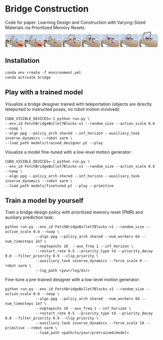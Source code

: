 # Bridge Construction
Code for paper: Learning Design and Construction with Varying-Sized Materials via Prioritized Memory Resets.
![7obj_seq](7obj_seq_sim.png)
## Installation
```
conda env create -f environment.yml
conda activate bridge
```

## Play with a trained model
Visualize a bridge designer trained with teleportation (objects are directly teleported to instructed poses, no robot motion involved):
```
CUDA_VISIBLE_DEVICES=-1 python run.py \
--env_id FetchBridgeBullet7Blocks-v1 --random_size --action_scale 0.6 --noop \
--algo ppg --policy_arch shared --inf_horizon --auxiliary_task inverse_dynamics --robot xarm \
--load_path models/trained_designer.pt --play
```
Visualize a model fine-tuned with a low-level motion generator:
```
CUDA_VISIBLE_DEVICES=-1 python run.py \
--env_id FetchBridgeBullet7Blocks-v1 --random_size --action_scale 0.6 --noop \
--algo ppg --policy_arch shared --inf_horizon --auxiliary_task inverse_dynamics --robot xarm \
--load_path models/finetuned.pt --play --primitive
```

## Train a model by yourself
Train a bridge design policy with prioritized memory reset (PMR) and auxiliary prediction task:
```
python run.py --env_id FetchBridgeBullet7Blocks-v1 --random_size --action_scale 0.6 --noop \
              --algo ppg --policy_arch shared --num_workers 64 --num_timesteps 2e7 \
              --noptepochs 10  --aux_freq 1 --inf_horizon \
              --restart_rate 0.5 --priority_type td --priority_decay 0.0 --filter_priority 0.9 --clip_priority \
              --auxiliary_task inverse_dynamics --force_scale 0 --robot xarm \
              --log_path <your/log/dir>
``` 
Fine-tune a pre-trained designer with a low-level motion generator:
```
python run.py --env_id FetchBridgeBullet7Blocks-v1 --random_size --action_scale 0.6 --noop \
              --algo ppg --policy_arch shared --num_workers 64 --num_timesteps 1e7 \
              --noptepochs 10 --aux_freq 1 --inf_horizon \
              --restart_rate 0.5 --priority_type td --priority_decay 0.0 --filter_priority 0.9 --clip_priority \
              --auxiliary_task inverse_dynamics --force_scale 10 --primitive --robot xarm \
              --load_path <path/to/your/pretrained/model>
```
